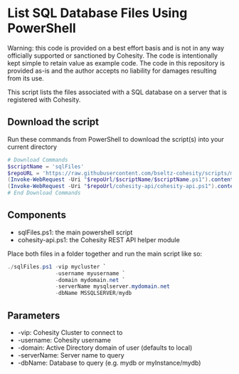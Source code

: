 # List SQL Database Files Using PowerShell

Warning: this code is provided on a best effort basis and is not in any way officially supported or sanctioned by Cohesity. The code is intentionally kept simple to retain value as example code. The code in this repository is provided as-is and the author accepts no liability for damages resulting from its use.

This script lists the files associated with a SQL database on a server that is registered with Cohesity.  

## Download the script

Run these commands from PowerShell to download the script(s) into your current directory

```powershell
# Download Commands
$scriptName = 'sqlFiles'
$repoURL = 'https://raw.githubusercontent.com/bseltz-cohesity/scripts/master/powershell'
(Invoke-WebRequest -Uri "$repoUrl/$scriptName/$scriptName.ps1").content | Out-File "$scriptName.ps1"; (Get-Content "$scriptName.ps1") | Set-Content "$scriptName.ps1"
(Invoke-WebRequest -Uri "$repoUrl/cohesity-api/cohesity-api.ps1").content | Out-File cohesity-api.ps1; (Get-Content cohesity-api.ps1) | Set-Content cohesity-api.ps1
# End Download Commands
```

## Components

* sqlFiles.ps1: the main powershell script
* cohesity-api.ps1: the Cohesity REST API helper module

Place both files in a folder together and run the main script like so:

```powershell
./sqlFiles.ps1 -vip mycluster `
               -username myusername `
               -domain mydomain.net `
               -serverName mysqlserver.mydomain.net
               -dbName MSSQLSERVER/mydb
```

## Parameters

* -vip: Cohesity Cluster to connect to
* -username: Cohesity username
* -domain: Active Directory domain of user (defaults to local)
* -serverName: Server name to query
* -dbName: Database to query (e.g. mydb or myInstance/mydb)
